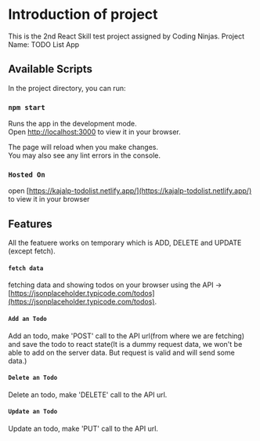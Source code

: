 # Introduction of project

This is the 2nd React Skill test project assigned by Coding Ninjas.
Project Name: TODO List App

## Available Scripts

In the project directory, you can run:

### `npm start`

Runs the app in the development mode.\
Open [http://localhost:3000](http://localhost:3000) to view it in your browser.

The page will reload when you make changes.\
You may also see any lint errors in the console.

### `Hosted On`

open [https://kajalp-todolist.netlify.app/](https://kajalp-todolist.netlify.app/) to view it in your browser

## Features

All the featuere works on temporary which is ADD, DELETE and UPDATE (except fetch).

#### `fetch data`

fetching data and showing todos on your browser using the API -> [https://jsonplaceholder.typicode.com/todos](https://jsonplaceholder.typicode.com/todos).

#### `Add an Todo`

Add an todo, make 'POST' call to the API url(from where we are fetching) and save the todo to react state(It is a dummy request data, we won't be able to add on the server data. But request is valid and will send some data.)

#### `Delete an Todo`

Delete an todo, make 'DELETE' call to the API url.

#### `Update an Todo`

Update an todo, make 'PUT' call to the API url.
